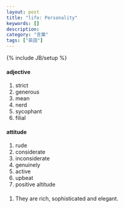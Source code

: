 ```yaml
---
layout: post
title: "life: Personality"
keywords: []
description: 
category: "言葉"
tags: ["英語"]
---
```

{% include JB/setup %}

#### adjective
1. strict
2. generous
3. mean
4. nerd
5. sycophant
6. filial

#### attitude
1. rude
2. considerate
3. inconsiderate
4. genuinely
5. active
6. upbeat
7. positive altitude


####
1. They are rich, sophisticated and elegant.

